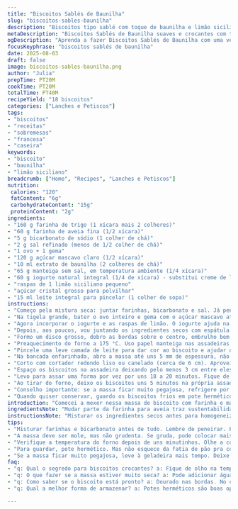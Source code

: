 ```yaml
---
title: "Biscoitos Sablés de Baunilha"
slug: "biscoitos-sables-baunilha"
description: "Biscoitos tipo sablé com toque de baunilha e limão siciliano que traz uma pegada refrescante. Massa fofinha, amanteigada, crocante nas bordas, dá para sentir o açúcar cristalizado estalando no dente. Versão adaptada, reduzida açúcar, farinha parcialmente substituída por farinha de aveia para ficar mais nutritivo e menos seca. Muda o creme de leite para iogurte natural, altera fermento em pó para bicarbonato com limão, deixa o sabor mais complexo. Forno na temperatura média, controlando textura pelo visual, não só pelo tempo. Receita para quem já manja do básico, com ajustes práticos que aprendi testando várias vezes. 18 biscoitos de tamanho médio, uns 6 cm. Ensina também truques para modelar, congelar e assar sem erro."
metaDescription: "Biscoitos Sablés de Baunilha suaves e crocantes com toque de limão siciliano. Receitinha prática e cheia de sabor para impressionar."
ogDescription: "Aprenda a fazer Biscoitos Sablés de Baunilha com uma versão leve e refrescante. Perfeitos para qualquer ocasião."
focusKeyphrase: "biscoitos sablés de baunilha"
date: 2025-08-03
draft: false
image: biscoitos-sables-baunilha.png
author: "Julia"
prepTime: PT20M
cookTime: PT20M
totalTime: PT40M
recipeYield: "18 biscoitos"
categories: ["Lanches e Petiscos"]
tags:
- "biscoitos"
- "receitas"
- "sobremesas"
- "francesa"
- "caseira"
keywords:
- "biscoito"
- "baunilha"
- "limão siciliano"
breadcrumb: ["Home", "Recipes", "Lanches e Petiscos"]
nutrition: 
 calories: "120"
 fatContent: "6g"
 carbohydrateContent: "15g"
 proteinContent: "2g"
ingredients:
- "160 g farinha de trigo (1 xícara mais 2 colheres)"
- "60 g farinha de aveia fina (1/2 xícara)"
- "5 g bicarbonato de sódio (1 colher de chá)"
- "2 g sal refinado (menos de 1/2 colher de chá)"
- "1 ovo + 1 gema"
- "120 g açúcar mascavo claro (1/2 xícara)"
- "10 ml extrato de baunilha (2 colheres de chá)"
- "65 g manteiga sem sal, em temperatura ambiente (1/4 xícara)"
- "60 g iogurte natural integral (1/4 de xícara) - substitui creme de leite"
- "raspas de 1 limão siciliano pequeno"
- "açúcar cristal grosso para polvilhar"
- "15 ml leite integral para pincelar (1 colher de sopa)"
instructions:
- "Começo pela mistura seca: juntar farinhas, bicarbonato e sal. Já peneiro tudo junto para abrir espaço e deixar leve. Bicarbonato junto do limão vai reagir dentro da massa, trazendo levemente aerado e sabor fresco; não usa fermento químico normal."
- "Na tigela grande, bater o ovo inteiro e gema com o açúcar mascavo até quase triplicar de volume; demora uns 5 minutos na batedeira com velocidade média-alta. Isso é crucial para garantir biscoito leve, não duro. Acrescento à mistura de ovos a manteiga mole, incorporando cuidadosamente, sem batedeira, para não perder ar."
- "Agora incorporar o iogurte e as raspas de limão. O iogurte ajuda na umidade, evita que o biscoito fique seco com a farinha avena e o açúcar mascavo, que ressecam fácil."
- "Depois, aos poucos, vou juntando os ingredientes secos com espátula. Misturo rápido, só até integrar, sem sovar ou bater demais. Massa fica úmida e macia, modelável. Sempre sentir a textura; massa com farinha de aveia absorve mais líquido, então ajusto com uma colher de chá de água se precisar."
- "Formo um disco grosso, dobro as bordas sobre o centro, embrulho bem com filme plástico e levo à geladeira por 45 minutos. Isso ajuda firmar a manteiga, evita esticar demais na hora de abrir e que o biscoito corra no forno."
- "Preaquecimento do forno a 175 °C. Uso papel manteiga nas assadeiras para evitar que grude, melhor que untar com manteiga, deixa a base crocante."
- "Pincele uma leve camada de leite para dar cor ao biscoito e ajudar o açúcar cristal grudar."
- "Na bancada enfarinhada, abro a massa até uns 5 mm de espessura, não mais fina para não torrar e perder textura amanteigada."
- "Corto com cortador redondo liso ou canelado (cerca de 6 cm). Aproveito bem as sobras sem misturar demais para manter leveza, sempre resfriando o que sobra para abrir depois rápido."
- "Espaço os biscoitos na assadeira deixando pelo menos 3 cm entre eles; durante o cozimento eles expandem um pouco. Pincelo leite por cima e salpico o açúcar grosso com moderação, fica craquelado, interessante o visual e paladar."
- "Levo para assar uma forma por vez por uns 18 a 20 minutos. Fique de olho na cor dourada nas bordas, o centro ainda vai firmar durante o resfriamento. Se assar demais fica duro, menos tempo fica mole demais e pode quebrar ao pegar."
- "Ao tirar do forno, deixo os biscoitos uns 5 minutos na própria assadeira para firmarem, depois transfiro para grade para não amolecerem por causa do vapor."
- "Conselho importante: se a massa ficar muito pegajosa, refrigere por mais tempo antes de abrir; isso facilita cortá-los e mantém a forma no forno."
- "Quando quiser conservar, guardo os biscoitos frios em pote hermético por até 4 dias; para manter crocância, coloco uma fatia de pão dentro do pote para absorver a umidade excessiva."
introduction: "Comecei a mexer nessa massa de biscoito com farinha e manteiga faz anos. Na primeira tentativa, tudo muito doce e duro, erro clássico: exagero no açúcar e pouca manteiga. Também erro grave na textura: abrir a massa muito fina, vira tijolo ou derrete e escapa do formato. Com tempo, descobri que a farinha de aveia junto da de trigo deixa o biscoito mais leve e melhora o sabor. O toque do limão siciliano entra como um up, tira aquela monotonia do açúcar, dá frescor, muda o jogo. Além disso, o iogurte natural no lugar do creme de leite dá uma umidade que ajuda a massa não ficar seca, principalmente depois de uns dias guardados. O segredo mesmo está em equilibrar as quantidades e usar o bicarbonato invés do fermento que somos mais acostumados. Gosto do biscoito com textura que crocaa nas bordas e um interior mais macio. Assar até dourar as laterais, mas o centro ainda um pouco pálido me indica o ponto. Por experiência, a temperatura exportada da receita francesa para o forno doméstico aqui no Brasil é sempre uma conversa: 175 graus funciona na minha casa, mas depende do forno – é mais confiar no cheiro de manteiga tostada e na cor da massa que conta."
ingredientsNote: "Mudar parte da farinha para aveia traz sustentabilidade e nutrição, garante sabor complexo e textura diferente, evita biscoito quebradiço. O iogurte natural pode ser substituído por creme de leite fresco, mas o iogurte mantém a massa mais fresca, menos pesada. Quanto ao açúcar, usar mascavo claro nos dá mais sabor e menos doçura enjoativa; evita açúcares refinados que ressecam mais a massa. Para o fermento, substituir o pó convencional por bicarbonato e um ácido (limão no caso) traz sabor e textura diferentes, evita aquele cheiro químico típico. O sal é fundamental no ponto certo para balancear o doce e ressaltar os sabores. Por fim, a manteiga precisa estar em temperatura ambiente, nem muito mole nem derretida; isso faz toda a diferença na textura final e na habilidade para abrir a massa sem grudar."
instructionsNote: "Misturar os ingredientes secos antes para homogeneizar evita que o bicarbonato fique concentrado em uma parte da massa, o que provocaria sabor amargo e fermentação irregular. Bater os ovos com o açúcar até quase triplicar de tamanho entrega um biscoito mais aerado; é o segredo escondido dos confeiteiros antigos. Juntar a manteiga sem bater evita perder ar, que é o que dá leveza. O iogurte além de substituir a umidade normalmente dada pelo creme de leite, também acidifica a massa na medida certa, ativa o bicarbonato e ajuda o biscoito crescer e ficar macio. Evitar mexer demais a massa depois de juntar a farinha é crucial; massa mexida demais desenvolve glúten, resultando em biscoitos duros. Descanso na geladeira por pelo menos 45 minutos garante firmeza, facilita abrir a massa e definir o corte. No forno, gosto de olhar para a cor das bordas e sentir as bordas firmes com a ponta dos dedos; ponto perfeito não é nem muito pálido nem queimado. Deixo esfriar na assadeira para evitar choque térmico e quebrar, depois transfero para grelha para que não amoleça com vapor. Pra guardar, bolo em pote fechado com uma fatia de pão mantém crocância – truque antigo das cozinheiras. Se usar cortador, sempre polvilhar farinha no fundo e na lâmina para não grudar e perder o formato no processo."
tips:
- "Misturar farinhas e bicarbonato antes de tudo. Lembre de peneirar. Prevenir que o bicarbonato fique em um canto só. Pode deixar um gosto amargo."
- "A massa deve ser mole, mas não grudenta. Se gruda, pode colocar mais farinha de aveia. Se for muito seca, coloca água uma colher de chá de cada vez."
- "Verifique a temperatura do forno depois de uns minutinhos. Olhe a cor. Borda mais dourada, centro levemente pálido. É esse contraste que garante maciez."
- "Para guardar, pote hermético. Mas não esquece da fatia de pão pra controlar a umidade. Senão, os biscoitos murcham e não ficam crocantes."
- "Se a massa ficar muito pegajosa, leve à geladeira mais tempo. Deixe esfriar. Ajuda a dar firmeza. Assim vai ficar mais fácil na hora de cortar."
faq:
- "q: Qual o segredo para biscoitos crocantes? a: Fique de olho na temperatura do forno. Olhe as bordas, deve estar dourada. Centro ainda claro talvez."
- "q: O que fazer se a massa estiver muito seca? a: Pode adicionar água aos poucos. Uma colher de chá até fazer diferença."
- "q: Como saber se o biscoito está pronto? a: Dourado nas bordas. No centro, ainda um pouco pálido. Cuidados. Não pode passar do ponto."
- "q: Qual a melhor forma de armazenar? a: Potes herméticos são boas opções. Com pão dentro ajuda a evitar umidade. Biscoitos frescos duram até 4 dias."

---
```

